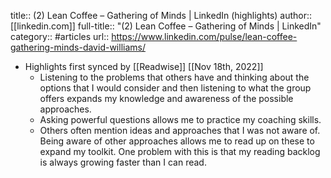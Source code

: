 title:: (2) Lean Coffee – Gathering of Minds | LinkedIn (highlights)
author:: [[linkedin.com]]
full-title:: "(2) Lean Coffee – Gathering of Minds | LinkedIn"
category:: #articles
url:: https://www.linkedin.com/pulse/lean-coffee-gathering-minds-david-williams/

- Highlights first synced by [[Readwise]] [[Nov 18th, 2022]]
	- Listening to the problems that others have and thinking about the options that I would consider and then listening to what the group offers expands my knowledge and awareness of the possible approaches.
	- Asking powerful questions allows me to practice my coaching skills.
	- Others often mention ideas and approaches that I was not aware of. Being aware of other approaches allows me to read up on these to expand my toolkit. One problem with this is that my reading backlog is always growing faster than I can read.